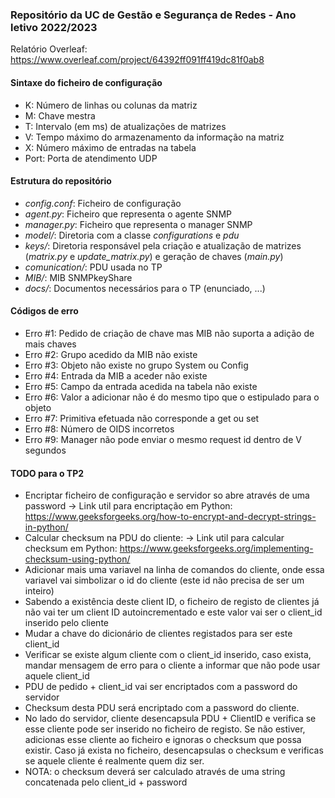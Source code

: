 ### Repositório da UC de Gestão e Segurança de Redes - Ano letivo 2022/2023

Relatório Overleaf: https://www.overleaf.com/project/64392ff091ff419dc81f0ab8

#### Sintaxe do ficheiro de configuração
* K: Número de linhas ou colunas da matriz
* M: Chave mestra
* T: Intervalo (em ms) de atualizações de matrizes
* V: Tempo máximo do armazenamento da informação na matriz
* X: Número máximo de entradas na tabela
* Port: Porta de atendimento UDP

#### Estrutura do repositório
* *config.conf*: Ficheiro de configuração
* *agent.py*: Ficheiro que representa o agente SNMP
* *manager.py*: Ficheiro que representa o manager SNMP
* *model/*: Diretoria com a classe *configurations* e *pdu*
* *keys/*: Diretoria responsável pela criação e atualização de matrizes (*matrix.py* e *update_matrix.py*) e geração de chaves (*main.py*)
* *comunication/*: PDU usada no TP
* *MIB/*: MIB SNMPkeyShare
* *docs/*: Documentos necessários para o TP (enunciado, ...)

#### Códigos de erro
* Erro #1: Pedido de criação de chave mas MIB não suporta a adição de mais chaves
* Erro #2: Grupo acedido da MIB não existe
* Erro #3: Objeto não existe no grupo System ou Config
* Erro #4: Entrada da MIB a aceder não existe
* Erro #5: Campo da entrada acedida na tabela não existe
* Erro #6: Valor a adicionar não é do mesmo tipo que o estipulado para o objeto
* Erro #7: Primitiva efetuada não corresponde a get ou set
* Erro #8: Número de OIDS incorretos
* Erro #9: Manager não pode enviar o mesmo request id dentro de V segundos

#### TODO para o TP2

- Encriptar ficheiro de configuração e servidor so abre através de uma password
    -> Link util para encriptação em Python: https://www.geeksforgeeks.org/how-to-encrypt-and-decrypt-strings-in-python/
- Calcular checksum na PDU do cliente:
    -> Link util para calcular checksum em Python: https://www.geeksforgeeks.org/implementing-checksum-using-python/
- Adicionar mais uma variavel na linha de comandos do cliente, onde essa variavel vai simbolizar o id do cliente (este id não precisa de ser um inteiro)
- Sabendo a existência deste client ID, o ficheiro de registo de clientes já não vai ter um client ID autoincrementado e este valor vai ser o client_id inserido pelo cliente
- Mudar a chave do dicionário de clientes registados para ser este client_id
- Verificar se existe algum cliente com o client_id inserido, caso exista, mandar mensagem de erro para o cliente a informar que não pode usar aquele client_id
- PDU de pedido + client_id vai ser encriptados com a password do servidor
- Checksum desta PDU será encriptado com a password do cliente.
- No lado do servidor, cliente desencapsula PDU + ClientID e verifica se esse cliente pode ser inserido no ficheiro de registo. Se não estiver, adicionas esse cliente ao ficheiro e ignoras o checksum que possa existir. Caso já exista no ficheiro, desencapsulas o checksum e verificas se aquele cliente é realmente quem diz ser.
- NOTA: o checksum deverá ser calculado através de uma string concatenada pelo client_id + password